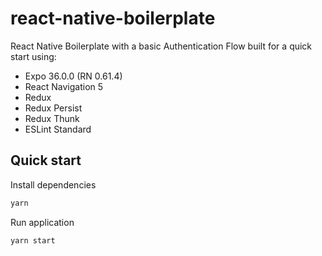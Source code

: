 # react-native-boilerplate

React Native Boilerplate with a basic Authentication Flow built for a quick start using:

- Expo 36.0.0 (RN 0.61.4)
- React Navigation 5
- Redux
- Redux Persist
- Redux Thunk
- ESLint Standard

## Quick start

Install dependencies
```bash
yarn
```

Run application
```bash
yarn start
```
